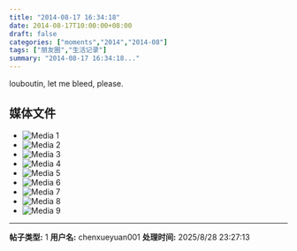 ```yaml
---
title: "2014-08-17 16:34:18"
date: 2014-08-17T10:00:00+08:00
draft: false
categories: ["moments","2014","2014-08"]
tags: ["朋友圈","生活记录"]
summary: "2014-08-17 16:34:18..."
---
```


louboutin, let me bleed, please.

## 媒体文件

- ![Media 1](/Moments/photos/2014-08-17/201408171634180.jpg)
- ![Media 2](/Moments/photos/2014-08-17/201408171634181.jpg)
- ![Media 3](/Moments/photos/2014-08-17/201408171634182.jpg)
- ![Media 4](/Moments/photos/2014-08-17/201408171634183.jpg)
- ![Media 5](/Moments/photos/2014-08-17/201408171634184.jpg)
- ![Media 6](/Moments/photos/2014-08-17/201408171634185.jpg)
- ![Media 7](/Moments/photos/2014-08-17/201408171634186.jpg)
- ![Media 8](/Moments/photos/2014-08-17/201408171634187.jpg)
- ![Media 9](/Moments/photos/2014-08-17/201408171634188.jpg)

---

**帖子类型:** 1
**用户名:** chenxueyuan001
**处理时间:** 2025/8/28 23:27:13